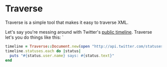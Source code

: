 # Traverse

Traverse is a simple tool that makes it easy to traverse XML.

Let's say you're messing around with Twitter's
[public timeline](http://api.twitter.com/statuses/public_timeline.xml).
Traverse let's you do things like this:
`
```ruby
timeline = Traverse::Document.new(open "http://api.twitter.com/statuses/public_timeline.xml")
timeline.statuses.each do |status|
  puts "#{status.user.name} says: #{status.text}"
end
```
